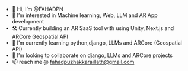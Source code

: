 - 👋 Hi, I’m @FAHADPN
- 👀 I’m interested in Machine learning, Web, LLM and AR App development
- 🛠️ Currently building an AR SaaS tool with using Unity, Next.js and ARCore Geospatial API
- 🌱 I’m currently learning python,django, LLMs and ARCore (Geospatial API)
- 💞️ I’m looking to collaborate on django, LLMs and ARCore projects
- 📫 reach me @ fahadpuzhakkaraillath@gmail.com

<!---
FAHADPN/FAHADPN is a ✨ special ✨ repository because its `README.md` (this file) appears on your GitHub profile.
You can click the Preview link to take a look at your changes.
--->
